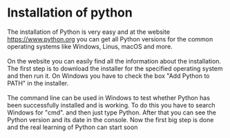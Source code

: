 # Installation of python


The installation of Python is very easy and at the website 
https://www.python.org you can get all Python versions for the common operating systems like Windows, Linus, macOS and more.
<br>
<br>
On the website you can easily find all the information about the installation. The first step is to download the installer for the specified operating system and then run it. On Windows you have to check the box "Add Python to PATH" in the installer. 
<br>
<br>
The command line can be used in Windows to test whether Python has been successfully installed and is working. To do this you have to search Windows for "cmd".
and then just type Python. After that you can see the Python version and its date in the console. Now the first big step is done and the real learning of Python can start soon



